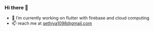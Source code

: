 ### Hi there 👋
- 🔭 I’m currently working on flutter with firebase and cloud computing
- 📫 reach me at sethiya1098@gmail.com


<!--
**sethiyanisal/sethiyanisal** is a ✨ _special_ ✨ repository because its `README.md` (this file) appears on your GitHub profile.

Here are some ideas to get you started:

- 🔭 I’m currently working on flutter with firebase and cloud computing
- 🌱 I’m currently learning ...
- 👯 I’m looking to collaborate on ...
- 🤔 I’m looking for help with ...
- 💬 Ask me about ...
- 📫 How to reach me: sethiya1098@gmail.com
- 😄 Pronouns: ...
- ⚡ Fun fact: ...
-->
